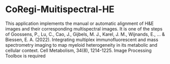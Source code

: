# CoRegi-Muitispectral-HE
This application implements the manual or automatic alignment of H&E images and their corresponding multispectral images. It is one of the steps of  Goossens, P., Lu, C., Cao, J., Gijbels, M. J., Karel, J. M., Wijnands, E., ... & Biessen, E. A. (2022). Integrating multiplex immunofluorescent and mass spectrometry imaging to map myeloid heterogeneity in its metabolic and cellular context. Cell Metabolism, 34(8), 1214-1225.
 Image Processing Toolbox is required
